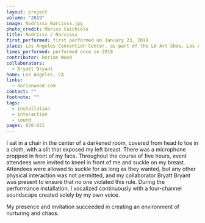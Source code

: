 ```yaml
---
layout: project
volume: "2019"
image: Nodrissx_Narcissx.jpg
photo_credit: Marisa Caichiolo
title: Nodrissx / Narcissx
first_performed: first performed on January 23, 2019
place: Los Angeles Convention Center, as part of the LA Art Show, Los Angeles, CA
times_performed: performed once in 2019
contributor: Dorian Wood
collaborators:
  - Bryatt Bryant
home: Los Angeles, CA
links:
  - dorianwood.com
contact: ""
footnote: ""
tags:
  - installation
  - interaction
  - sound
pages: 020-021
---
```


I sat in a chair in the center of a darkened room, covered from head to toe in a cloth, with a slit that exposed my left breast. There was a microphone propped in front of my face. Throughout the course of five hours, event attendees were invited to kneel in front of me and suckle on my breast. Attendees were allowed to suckle for as long as they wanted, but any other physical interaction was not permitted, and my collaborator Bryatt Bryant was present to ensure that no one violated this rule. During the performance installation, I vocalized continuously with a four-channel soundscape created solely by my own voice.

My presence and invitation succeeded in creating an environment of nurturing and chaos.
